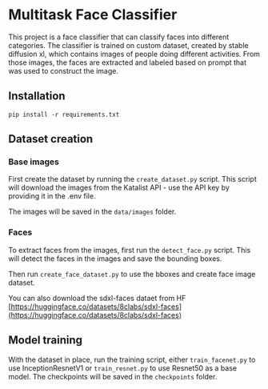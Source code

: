 # Multitask Face Classifier

This project is a face classifier that can classify faces into different categories.
The classifier is trained on custom dataset, created by stable diffusion xl, which contains images of people doing different activities.
From those images, the faces are extracted and labeled based on prompt that was used to construct the image.

## Installation

`pip install -r requirements.txt`

## Dataset creation
### Base images
First create the dataset by running the `create_dataset.py` script. This script will download the images from the Katalist API - use the API key by providing it in the .env file.

The images will be saved in the `data/images` folder.

### Faces
To extract faces from the images, first run the `detect_face.py` script. This will detect the faces in the images and save the bounding boxes.

Then run `create_face_dataset.py` to use the bboxes and create face image dataset.

You can also download the sdxl-faces dataet from HF [https://huggingface.co/datasets/8clabs/sdxl-faces](https://huggingface.co/datasets/8clabs/sdxl-faces)

## Model training
With the dataset in place, run the training script, either `train_facenet.py` to use InceptionResnetV1 or `train_resnet.py` to use Resnet50 as a base model.
The checkpoints will be saved in the `checkpoints` folder.
